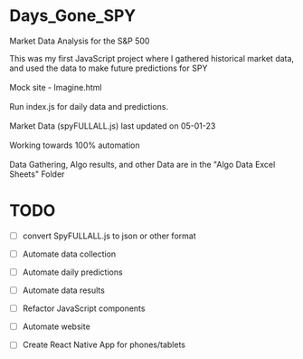 # Days_Gone_SPY
Market Data Analysis for the S&amp;P 500 

This was my first JavaScript project where I gathered historical market data, and used the data to make future predictions for SPY<br>
<br>
Mock site - Imagine.html<br>
<br>
Run index.js for daily data and predictions.<br>
<br>
Market Data (spyFULLALL.js) last updated on 05-01-23<br>
<br>
Working towards 100% automation<br>
<br>
Data Gathering, Algo results, and other Data are in the "Algo Data Excel Sheets" Folder

# TODO

- [ ] convert SpyFULLALL.js to json or other format
- [ ] Automate data collection
- [ ] Automate daily predictions
- [ ] Automate data results
- [ ] Refactor JavaScript components
- [ ] Automate website
- [ ] Create React Native App for phones/tablets

